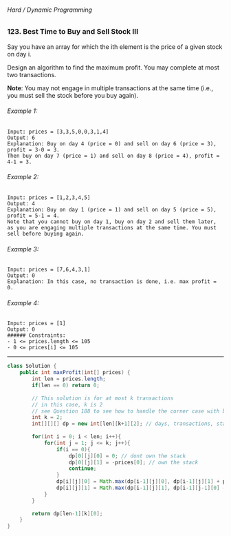 ###### Hard / Dynamic Programming

### 123. Best Time to Buy and Sell Stock III

Say you have an array for which the ith element is the price of a given stock on day i.  

Design an algorithm to find the maximum profit. You may complete at most two transactions.  

**Note**: You may not engage in multiple transactions at the same time (i.e., you must sell the stock before you buy again).  

###### Example 1:
```
Input: prices = [3,3,5,0,0,3,1,4]
Output: 6
Explanation: Buy on day 4 (price = 0) and sell on day 6 (price = 3), profit = 3-0 = 3.
Then buy on day 7 (price = 1) and sell on day 8 (price = 4), profit = 4-1 = 3.
```
###### Example 2:
```
Input: prices = [1,2,3,4,5]
Output: 4
Explanation: Buy on day 1 (price = 1) and sell on day 5 (price = 5), profit = 5-1 = 4.
Note that you cannot buy on day 1, buy on day 2 and sell them later, as you are engaging multiple transactions at the same time. You must sell before buying again.
```
###### Example 3:
```
Input: prices = [7,6,4,3,1]
Output: 0
Explanation: In this case, no transaction is done, i.e. max profit = 0.
```
###### Example 4:
```
Input: prices = [1]
Output: 0
###### Constraints:
- 1 <= prices.length <= 105
- 0 <= prices[i] <= 105
```

***

```java
class Solution {
    public int maxProfit(int[] prices) {
        int len = prices.length;
        if(len == 0) return 0;
        
        // This solution is for at most k transactions
        // in this case, k is 2
        // see Question 188 to see how to handle the corner case with big k value
        int k = 2;
        int[][][] dp = new int[len][k+1][2]; // days, transactions, status(0 dont own, 1 own)
        
        for(int i = 0; i < len; i++){
            for(int j = 1; j <= k; j++){
                if(i == 0){
                    dp[0][j][0] = 0; // dont own the stack
                    dp[0][j][1] = -prices[0]; // own the stack
                    continue;
                }
                dp[i][j][0] = Math.max(dp[i-1][j][0], dp[i-1][j][1] + prices[i]); 
                dp[i][j][1] = Math.max(dp[i-1][j][1], dp[i-1][j-1][0] - prices[i]);
            }
        }
        
        return dp[len-1][k][0];
    }
}
```
